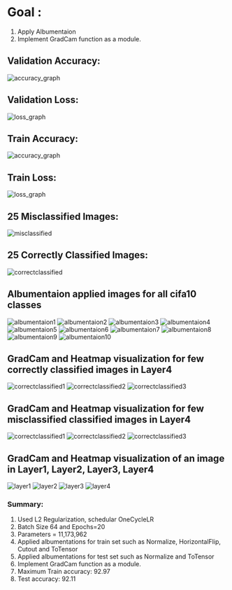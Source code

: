 # Goal :
1. Apply Albumentaion
2. Implement GradCam function as a module. 


## Validation Accuracy:

![accuracy_graph](https://github.com/sajnanshetty/deep-learning/blob/master/s9/images/validation_accuracy_graph.png)

## Validation Loss:

![loss_graph](https://github.com/sajnanshetty/deep-learning/blob/master/s9/images/validation_loss_graph.png)

## Train Accuracy:

![accuracy_graph](https://github.com/sajnanshetty/deep-learning/blob/master/s9/images/train_accuracy_graph.png)

## Train Loss:

![loss_graph](https://github.com/sajnanshetty/deep-learning/blob/master/s9/images/train_loss_graph.png)

## 25 Misclassified Images:
 
![misclassified](https://github.com/sajnanshetty/deep-learning/blob/master/s9/images/gradcam_misclssified.png) 

## 25 Correctly Classified Images:
 
![correctclassified](https://github.com/sajnanshetty/deep-learning/blob/master/s9/images/gradcam_correctlyified.png)

## Albumentaion applied images for all cifa10 classes
![albumentaion1](https://github.com/sajnanshetty/deep-learning/blob/master/s9/images/albumentaion/0.PNG)
![albumentaion2](https://github.com/sajnanshetty/deep-learning/blob/master/s9/images/albumentaion/1.PNG)
![albumentaion3](https://github.com/sajnanshetty/deep-learning/blob/master/s9/images/albumentaion/2.PNG)
![albumentaion4](https://github.com/sajnanshetty/deep-learning/blob/master/s9/images/albumentaion/3.PNG)
![albumentaion5](https://github.com/sajnanshetty/deep-learning/blob/master/s9/images/albumentaion/4.PNG)
![albumentaion6](https://github.com/sajnanshetty/deep-learning/blob/master/s9/images/albumentaion/5.PNG)
![albumentaion7](https://github.com/sajnanshetty/deep-learning/blob/master/s9/images/albumentaion/6.PNG)
![albumentaion8](https://github.com/sajnanshetty/deep-learning/blob/master/s9/images/albumentaion/7.PNG)
![albumentaion9](https://github.com/sajnanshetty/deep-learning/blob/master/s9/images/albumentaion/8.PNG)
![albumentaion10](https://github.com/sajnanshetty/deep-learning/blob/master/s9/images/albumentaion/9.PNG)

## GradCam and Heatmap visualization for few correctly classified images in Layer4
![correctclassified1](https://github.com/sajnanshetty/deep-learning/blob/master/s9/images/gradcam_result_images/gradcam_correctclassified.png)
![correctclassified2](https://github.com/sajnanshetty/deep-learning/blob/master/s9/images/gradcam_result_images/gradcam_correctclassified1.png)
![correctclassified3](https://github.com/sajnanshetty/deep-learning/blob/master/s9/images/gradcam_result_images/gradcam_correctclassified2.png)

## GradCam and Heatmap visualization for few misclassified classified images in Layer4
![correctclassified1](https://github.com/sajnanshetty/deep-learning/blob/master/s9/images/gradcam_result_images/gradcam_misclassified.png)
![correctclassified2](https://github.com/sajnanshetty/deep-learning/blob/master/s9/images/gradcam_result_images/gradcam_misclassified1.png)
![correctclassified3](https://github.com/sajnanshetty/deep-learning/blob/master/s9/images/gradcam_result_images/gradcam_misclassified2.png)

## GradCam and Heatmap visualization of an image in Layer1, Layer2, Layer3, Layer4
![layer1](https://github.com/sajnanshetty/deep-learning/blob/master/s9/images/gradcam_result_images/gradcam_layer1.png)
![layer2](https://github.com/sajnanshetty/deep-learning/blob/master/s9/images/gradcam_result_images/gradcam_layer2.png)
![layer3](https://github.com/sajnanshetty/deep-learning/blob/master/s9/images/gradcam_result_images/gradcam_layer3.png)
![layer4](https://github.com/sajnanshetty/deep-learning/blob/master/s9/images/gradcam_result_images/gradcam_layer4.png)


### Summary:
1. Used L2 Regularization, schedular OneCycleLR
2. Batch Size 64 and Epochs=20
3. Parameters = 11,173,962
4. Applied albumentations for train set such as Normalize, HorizontalFlip, Cutout and ToTensor
5. Applied albumentations for test set such as Normalize and ToTensor
6. Implement GradCam function as a module. 
7. Maximum Train accuracy:   92.97
8. Test accuracy:  92.11




